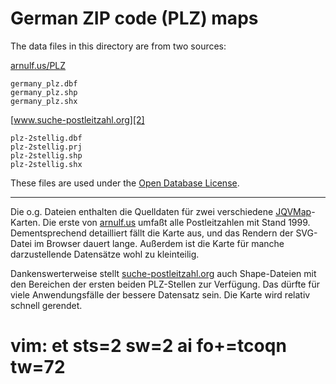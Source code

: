 German ZIP code (PLZ) maps
==========================

The data files in this directory are from two sources:

[arnulf.us/PLZ][1]

    germany_plz.dbf
    germany_plz.shp
    germany_plz.shx

[www.suche-postleitzahl.org][2]

    plz-2stellig.dbf
    plz-2stellig.prj
    plz-2stellig.shp
    plz-2stellig.shx

These files are used under the [Open Database License](http://www.openstreetmap.org/copyright).

---

Die o.g. Dateien enthalten die Quelldaten für zwei verschiedene 
[JQVMap](http://jqvmap.com)-Karten. Die erste von [arnulf.us][1] umfaßt 
alle Postleitzahlen mit Stand 1999. Dementsprechend detailliert fällt 
die Karte aus, und das Rendern der SVG-Datei im Browser dauert lange. 
Außerdem ist die Karte für manche darzustellende Datensätze wohl zu 
kleinteilig.

Dankenswerterweise stellt [suche-postleitzahl.org][2] auch Shape-Dateien 
mit den Bereichen der ersten beiden PLZ-Stellen zur Verfügung. Das 
dürfte für viele Anwendungsfälle der bessere Datensatz sein. Die Karte 
wird relativ schnell gerendet.

[1]: http://arnulf.us/PLZ
[2]: http://www.suche-postleitzahl.org

# vim: et sts=2 sw=2 ai fo+=tcoqn tw=72
